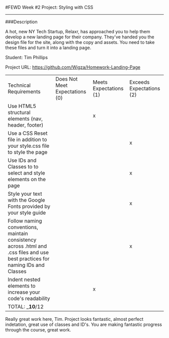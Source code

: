 #FEWD Week #2 Project: Styling with CSS

---


###Description


A hot, new NY Tech Startup, Relaxr, has approached you to help them develop a new landing page for their company. They've handed you the design file for the site, along with the copy and assets. You need to take these files and turn it into a landing page.

Student: Tim Phillips

Project URL: https://github.com/Wigza/Homework-Landing-Page

|                                                                                                                               |                                |                        |                          |
|-------------------------------------------------------------------------------------------------------------------------------|--------------------------------|------------------------|--------------------------|
| Technical Requirements                                                                                                        | Does Not Meet Expectations (0) | Meets Expectations (1) | Exceeds Expectations (2) |
| Use HTML5 structural elements (nav, header, footer)                                                                           |                                |            x           |                          |
| Use a CSS Reset file in addition to your style.css file to style the page                                                     |                                |                        |           x              |
| Use IDs and Classes to to select and style elements on the page                                                               |                                |                        |           x              |
| Style your text with the Google Fonts provided by your style guide                                                            |                                |                        |           x              |
| Follow naming conventions, maintain consistency across .html and .css files and use best practices for naming IDs and Classes |                                |                        |           x              |
| Indent nested elements to increase your code's readability                                                                    |                                |            x           |                          |
| TOTAL: ___10__/12                                                                                                              |                               |                        |                          |

Really great work here, Tim. Project looks fantastic, almost perfect indetation, great use of classes and ID's. You are making fantastic progress through the course, great work.
